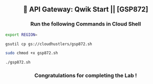 <div align="center">

## 🚀 API Gateway: Qwik Start || [GSP872]

</div>

<div align="center">

### Run the following Commands in Cloud Shell

</div>


```bash
export REGION=
```

```bash
gsutil cp gs://cloudhustlers/gsp872.sh

sudo chmod +x gsp872.sh

./gsp872.sh
```

<div align="center">
  
### Congratulations for completing the Lab !

</div>
